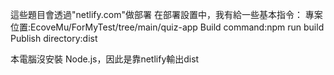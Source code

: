 這些題目會透過"netlify.com"做部署
在部署設置中，我有給一些基本指令：
專案位置:EcoveMu/ForMyTest/tree/main/quiz-app
Build command:npm run build
Publish directory:dist

本電腦沒安裝 Node.js，因此是靠netlify輸出dist